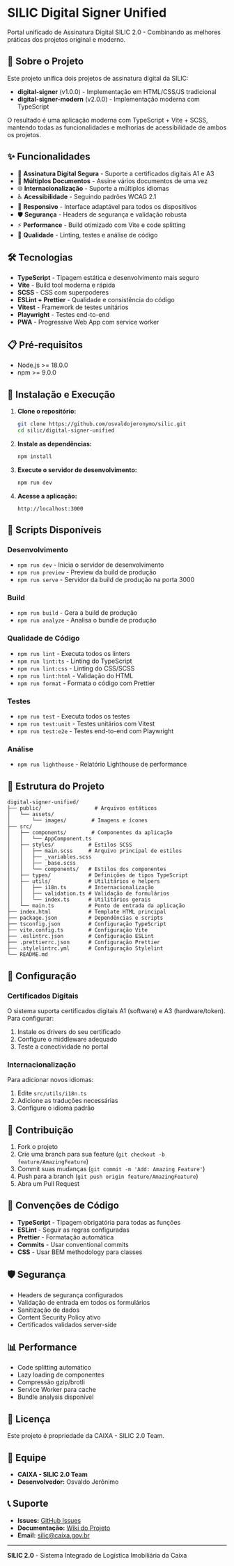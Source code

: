 # SILIC Digital Signer Unified

Portal unificado de Assinatura Digital SILIC 2.0 - Combinando as melhores práticas dos projetos original e moderno.

## 🚀 Sobre o Projeto

Este projeto unifica dois projetos de assinatura digital da SILIC:
- **digital-signer** (v1.0.0) - Implementação em HTML/CSS/JS tradicional
- **digital-signer-modern** (v2.0.0) - Implementação moderna com TypeScript

O resultado é uma aplicação moderna com TypeScript + Vite + SCSS, mantendo todas as funcionalidades e melhorias de acessibilidade de ambos os projetos.

## ✨ Funcionalidades

- 🔐 **Assinatura Digital Segura** - Suporte a certificados digitais A1 e A3
- 📄 **Múltiplos Documentos** - Assine vários documentos de uma vez
- 🌐 **Internacionalização** - Suporte a múltiplos idiomas
- ♿ **Acessibilidade** - Seguindo padrões WCAG 2.1
- 📱 **Responsivo** - Interface adaptável para todos os dispositivos
- 🛡️ **Segurança** - Headers de segurança e validação robusta
- ⚡ **Performance** - Build otimizado com Vite e code splitting
- 🧪 **Qualidade** - Linting, testes e análise de código

## 🛠️ Tecnologias

- **TypeScript** - Tipagem estática e desenvolvimento mais seguro
- **Vite** - Build tool moderna e rápida
- **SCSS** - CSS com superpoderes
- **ESLint + Prettier** - Qualidade e consistência do código
- **Vitest** - Framework de testes unitários
- **Playwright** - Testes end-to-end
- **PWA** - Progressive Web App com service worker

## 📋 Pré-requisitos

- Node.js >= 18.0.0
- npm >= 9.0.0

## 🚀 Instalação e Execução

1. **Clone o repositório:**
   ```bash
   git clone https://github.com/osvaldojeronymo/silic.git
   cd silic/digital-signer-unified
   ```

2. **Instale as dependências:**
   ```bash
   npm install
   ```

3. **Execute o servidor de desenvolvimento:**
   ```bash
   npm run dev
   ```

4. **Acesse a aplicação:**
   ```
   http://localhost:3000
   ```

## 📜 Scripts Disponíveis

### Desenvolvimento
- `npm run dev` - Inicia o servidor de desenvolvimento
- `npm run preview` - Preview da build de produção
- `npm run serve` - Servidor da build de produção na porta 3000

### Build
- `npm run build` - Gera a build de produção
- `npm run analyze` - Analisa o bundle de produção

### Qualidade de Código
- `npm run lint` - Executa todos os linters
- `npm run lint:ts` - Linting do TypeScript
- `npm run lint:css` - Linting do CSS/SCSS
- `npm run lint:html` - Validação do HTML
- `npm run format` - Formata o código com Prettier

### Testes
- `npm run test` - Executa todos os testes
- `npm run test:unit` - Testes unitários com Vitest
- `npm run test:e2e` - Testes end-to-end com Playwright

### Análise
- `npm run lighthouse` - Relatório Lighthouse de performance

## 📁 Estrutura do Projeto

```
digital-signer-unified/
├── public/                 # Arquivos estáticos
│   └── assets/
│       └── images/        # Imagens e ícones
├── src/
│   ├── components/        # Componentes da aplicação
│   │   └── AppComponent.ts
│   ├── styles/           # Estilos SCSS
│   │   ├── main.scss     # Arquivo principal de estilos
│   │   ├── _variables.scss
│   │   ├── _base.scss
│   │   └── components/   # Estilos dos componentes
│   ├── types/            # Definições de tipos TypeScript
│   ├── utils/            # Utilitários e helpers
│   │   ├── i18n.ts       # Internacionalização
│   │   ├── validation.ts # Validação de formulários
│   │   └── index.ts      # Utilitários gerais
│   └── main.ts           # Ponto de entrada da aplicação
├── index.html            # Template HTML principal
├── package.json          # Dependências e scripts
├── tsconfig.json         # Configuração TypeScript
├── vite.config.ts        # Configuração Vite
├── .eslintrc.json        # Configuração ESLint
├── .prettierrc.json      # Configuração Prettier
├── .stylelintrc.yml      # Configuração Stylelint
└── README.md
```

## 🔧 Configuração

### Certificados Digitais

O sistema suporta certificados digitais A1 (software) e A3 (hardware/token). Para configurar:

1. Instale os drivers do seu certificado
2. Configure o middleware adequado
3. Teste a conectividade no portal

### Internacionalização

Para adicionar novos idiomas:

1. Edite `src/utils/i18n.ts`
2. Adicione as traduções necessárias
3. Configure o idioma padrão

## 🤝 Contribuição

1. Fork o projeto
2. Crie uma branch para sua feature (`git checkout -b feature/AmazingFeature`)
3. Commit suas mudanças (`git commit -m 'Add: Amazing Feature'`)
4. Push para a branch (`git push origin feature/AmazingFeature`)
5. Abra um Pull Request

## 📝 Convenções de Código

- **TypeScript** - Tipagem obrigatória para todas as funções
- **ESLint** - Seguir as regras configuradas
- **Prettier** - Formatação automática
- **Commits** - Usar conventional commits
- **CSS** - Usar BEM methodology para classes

## 🛡️ Segurança

- Headers de segurança configurados
- Validação de entrada em todos os formulários  
- Sanitização de dados
- Content Security Policy ativo
- Certificados validados server-side

## 📊 Performance

- Code splitting automático
- Lazy loading de componentes
- Compressão gzip/brotli
- Service Worker para cache
- Bundle analysis disponível

## 📄 Licença

Este projeto é propriedade da CAIXA - SILIC 2.0 Team.

## 👥 Equipe

- **CAIXA - SILIC 2.0 Team**
- **Desenvolvedor:** Osvaldo Jerônimo

## 📞 Suporte

- **Issues:** [GitHub Issues](https://github.com/osvaldojeronymo/silic/issues)
- **Documentação:** [Wiki do Projeto](https://github.com/osvaldojeronymo/silic/wiki)
- **Email:** silic@caixa.gov.br

---

**SILIC 2.0** - Sistema Integrado de Logística Imobiliária da Caixa